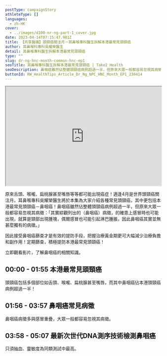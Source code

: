 ```yaml
---
postType: campaignStory
athleteType: []
languages:
  - zh-HK
cover:
  - ../images/d100-nr-ng-part-1_cover.jpg
date: 2023-04-14T07:15:47.981Z
title: 【共享醫識】頭頸癌關注月－耳鼻喉專科醫生拆解本港最常見頭頸癌
author: 耳鼻喉科專科吳耀榮醫生
detail: 耳鼻喉專科醫生拆解本港最常見頭頸癌
type: ""
slug: dr-ng-hnc-month-common-hnc-ep1
seoTitle: 耳鼻喉專科醫生拆解本港最常見頭頸癌 | Take2 Health
seoDescription: 鼻咽癌雖然佔整體頭頸癌病例超過一半，但原來大眾一般都容易忽視其病徵，耳鼻喉專科吳耀榮醫生為大家拆解最常見頭頸癌。
buttonId: RW_HealthTips_Article_Dr_Ng_NPC_HNC_Month_EP1_230414
---
```

<div class="youtube-root"><iframe title="【共享醫識】頭頸癌關注月－耳鼻喉專科醫生拆解本港最常見頭頸癌" width="100%" height="320" src="https://www.youtube.com/embed/yKXzkWLSiwg?rel=0" id="yKXzkWLSiwg" loading="lazy" allowfullscreen sandbox="allow-same-origin allow-scripts allow-popups"></iframe></div>

原來舌頭、喉嚨、扁桃腺甚至嘴唇等等都可能出現癌症！適逢4月是世界頭頸癌關注月，耳鼻喉專科吳耀榮醫生將於本集為大家介紹各種常見頭頸癌，其中更包括本港最常見頭頸癌－鼻咽癌！鼻咽癌雖然佔整體頭頸癌病例超過一半，但原來大眾一般都容易忽視其病徵：「其實綜觀列出的（鼻咽癌）病徵，的確患上感冒時也可能出現，就算是頸部出現腫塊，偶爾感冒也可能引起淋巴腫脹，因此鼻咽癌其實並無甚麼獨有的病徵。」

因此接受鼻咽癌篩查才是有效的提防手段，把握治療黃金期更可大幅減少治療負擔和副作用！定期篩查，積極提防本港最常見頭頸癌！

立即觀看影片，了解鼻咽癌的相關知識。

## **00:00 - 01:55 本港最常見頭頸癌**

頭頸癌包括多個部位如舌頭、喉嚨、扁桃腺甚至嘴唇，而其中鼻咽癌佔本港頭頸癌病例超過一半！

## 01:56 - 03:57 鼻咽癌常見病徵

鼻咽癌病徵多與感冒重疊，大眾一般都容易忽視其病徵。

## 03:58 - 0﻿5:07 最新次世代DNA測序技術檢測鼻咽癌

只須抽血、靈敏度為同類測試中最高。